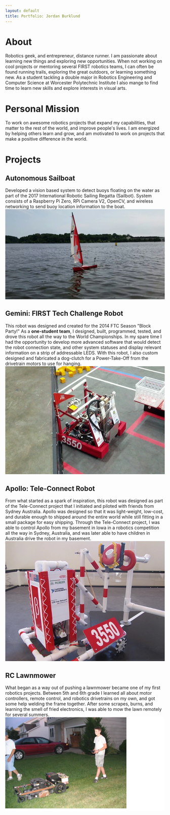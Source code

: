 ```yaml
---
layout: default
title: Portfolio: Jordan Burklund
---
```


# About
Robotics geek, and entrepreneur, distance runner.  I am passionate about learning new things and exploring new opportunities.  When not working on cool projects or mentoring several FIRST robotics teams, I can often be found running trails, exploring the great outdoors, or learning something new.  As a student tackling a double major in Robotics Engineering and Computer Science at Worcester Polytechnic Institute I also mange to find time to learn new skills and explore interests in visual arts.

# Personal Mission
To work on awesome robotics projects that expand my capabilities, that matter to the rest of the world, and improve people's lives.  I am energized by helping others learn and grow, and am motivated to work on projects that make a positive difference in the world.

# Projects

## Autonomous Sailboat
Developed a vision based system to detect buoys floating on the water as part of the 2017 International Robotic Sailing Regatta (Sailbot). System consists of a Raspberry Pi Zero, RPi Camera V2, OpenCV, and wireless networking to send buoy location information to the boat.
![Sailbot V2](images/sailbotv2.png)

## Gemini: FIRST Tech Challenge Robot
This robot was designed and created for the 2014 FTC Season "Block Party!"  As a **one-student team**, I designed, built, programmed, tested, and drove this robot all the way to the World Championships.  In my spare time I had the opportunity to develop more advanced software that would detect the robot connection state, and other system statuses and display relevant information on a strip of addressable LEDS.  With this robot, I also custom designed and fabricated a dog-clutch for a Power-Take-Off from the drivetrain motors to use for hanging.  
![Gemini setup for the next match](images/gemini.jpg)

## Apollo: Tele-Connect Robot
From what started as a spark of inspiration, this robot was designed as part of the Tele-Connect project that I initiated and piloted with friends from Sydney Australia.  Apollo was designed so that it was light-weight, low-cost, and durable enough to shipped around the entire world while still fitting in a small package for easy shipping.  Through the Tele-Connect project, I was able to control Apollo from my basement in Iowa in a robotics competition all the way in Sydney, Australia, and was later able to have children in Australia drive the robot in my basement.  
![Apollo](images/apollo.jpg)

## RC Lawnmower
What began as a way out of pushing a lawnmower became one of my first robotics projects.  Between 5th and 6th grade I learned all about motor controllers, remote control, and robotics drivetrains on my own, and got some help welding the frame together.  After some scrapes, burns, and learning the smell of fried electronics, I was able to mow the lawn remotely for several summers.
![Remote Controlled Lawnmower](images/rclawnmower.png)
